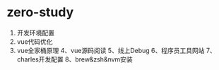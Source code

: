 # zero-study

1. 开发环境配置
2. vue代码优化
3. vue全家桶原理
4、vue源码阅读
5、线上Debug
6、程序员工具网站
7、charles开发配置
8、brew&zsh&nvm安装
